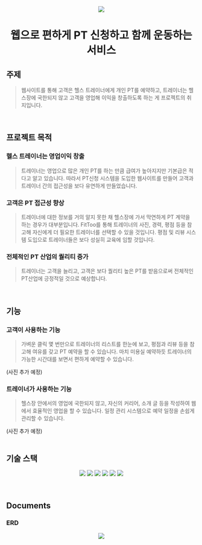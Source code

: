 
<div align=center>
<img src="https://user-images.githubusercontent.com/104713339/196040479-a60a82d6-0ee1-45f3-9f8d-3153465f997c.jpg">

# 웹으로 편하게 PT 신청하고 함께 운동하는 서비스
</div>

## 주제
> 웹사이트를 통해 고객은 헬스 트레이너에게 개인 PT를 예약하고, 트레이너는 헬스장에 국한되지 않고 고객을 영업해 이익을 창출하도록 하는 게 프로젝트의 취지입니다.
<br>

## 프로젝트 목적
### 헬스 트레이너는 영업이익 창출
> 트레이너는 영업으로 많은 개인 PT를 하는 만큼 급여가 높아지지만 기본급은 적다고 알고 있습니다. 따라서 PT신청 시스템을 도입한 웹사이트를 만들어 고객과 트레이너 간의 접근성을 보다 유연하게 만들었습니다.

### 고객은 PT 접근성 향상
> 트레이너에 대한 정보를 거의 알지 못한 채 헬스장에 가서 막연하게 PT 계약을 하는 경우가 대부분입니다. FitToo를 통해 트레이너의 사진, 경력, 평점 등을 참고해 자신에게 더 필요한 트레이너를 선택할 수 있을 것입니다. 평점 및 리뷰 시스템 도입으로 트레이너들은 보다 성실히 교육에 임할 것입니다.

### 전체적인 PT 산업의 퀄리티 증가
> 트레이너는 고객을 늘리고, 고객은 보다 퀄리티 높은 PT를 받음으로써 전체적인 PT산업에 긍정적일 것으로 예상합니다.
<br>

## 기능 
### 고객이 사용하는 기능
> 가벼운 클릭 몇 번만으로 트레이너의 리스트를 한눈에 보고, 평점과 리뷰 등을 참고해 여유를 갖고 PT 예약을 할 수 있습니다.
> 마치 미용실 예약하듯 트레이너의 가능한 시간대를 보면서 편하게 예약할 수 있습니다.

(사진 추가 예정)
<br>

### 트레이너가 사용하는 기능
> 헬스장 안에서의 영업에 국한되지 않고, 자신의 커리어, 소개 글 등을 작성하여 웹에서 효율적인 영업을 할 수 있습니다.
> 일정 관리 시스템으로 예약 일정을 손쉽게 관리할 수 있습니다.

(사진 추가 예정)
<br>
<br>
## 기술 스택
<div align=center>
  <img src="https://img.shields.io/badge/java-16.13.0-339933?logo=java"> 
  <img src="https://img.shields.io/badge/spring-16.13.0-339933?logo=spring"> 
  <img src="https://img.shields.io/badge/springboot-16.13.0-339933?logo=springboot">
  <img src="https://img.shields.io/badge/thymeleaf-16.13.0-339933?logo=thymeleaf"> 
  <img src="https://img.shields.io/badge/css3-16.13.0-339933?logo=css3"> 
  <img src="https://img.shields.io/badge/mariadb-16.13.0-339933?logo=mariadb"> 
</div>  

<br>
<br>

## Documents
### ERD
<div align=center>
<img src="https://user-images.githubusercontent.com/104713339/196043216-5d65c037-c7a9-4184-be6b-b0385be7f8fa.png">
</div>
  



